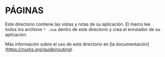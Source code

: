 # PÁGINAS

Este directorio contiene las vistas y rutas de su aplicación.
El marco lee todos los archivos `* .vue` dentro de este directorio y crea el enrutador de su aplicación.

Más información sobre el uso de este directorio en [la documentación] (https://nuxtjs.org/guide/routing).